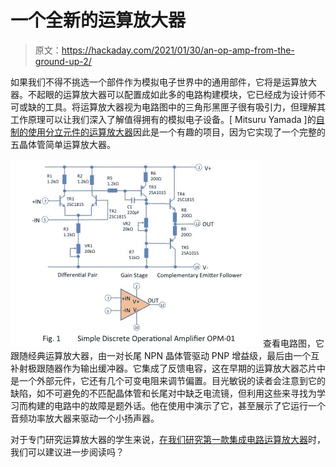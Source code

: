 # 一个全新的运算放大器

> 原文：<https://hackaday.com/2021/01/30/an-op-amp-from-the-ground-up-2/>

如果我们不得不挑选一个部件作为模拟电子世界中的通用部件，它将是运算放大器。不起眼的运算放大器可以配置成如此多的电路构建模块，它已经成为设计师不可或缺的工具。将运算放大器视为电路图中的三角形黑匣子很有吸引力，但理解其工作原理可以让我们深入了解值得拥有的模拟电子设备。[ Mitsuru Yamada ]的[自制的使用分立元件的运算放大器](https://hackaday.io/project/176860-homemade-operational-amplifier)因此是一个有趣的项目，因为它实现了一个完整的五晶体管简单运算放大器。

[![](img/91e6cd066d0299615397c3a8dc2bc71a.png)](https://hackaday.com/wp-content/uploads/2021/01/Mitsuru-Yamada_homemade_opamp.jpeg) 查看电路图，它跟随经典运算放大器，由一对长尾 NPN 晶体管驱动 PNP 增益级，最后由一个互补射极跟随器作为输出缓冲器。它集成了反馈电容，这在早期的运算放大器芯片中是一个外部元件，它还有几个可变电阻来调节偏置。目光敏锐的读者会注意到它的缺陷，如不可避免的不匹配晶体管和长尾对中缺乏电流镜，但利用这些来寻找为学习而构建的电路中的故障是题外话。他在使用中演示了它，甚至展示了它运行一个音频功率放大器来驱动一个小扬声器。

对于专门研究运算放大器的学生来说，[在我们研究第一款集成电路运算放大器](https://hackaday.com/2018/02/20/deconstructing-a-simple-op-amp/)时，我们可以建议进一步阅读吗？